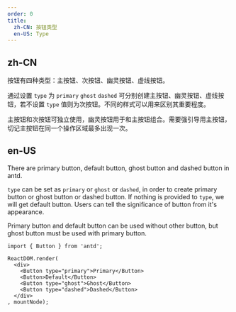```yaml
---
order: 0
title:
  zh-CN: 按钮类型
  en-US: Type
---
```


## zh-CN

按钮有四种类型：主按钮、次按钮、幽灵按钮、虚线按钮。

通过设置 `type` 为 `primary` `ghost` `dashed` 可分别创建主按钮、幽灵按钮、虚线按钮，若不设置 `type` 值则为次按钮。不同的样式可以用来区别其重要程度。

主按钮和次按钮可独立使用，幽灵按钮用于和主按钮组合。需要强引导用主按钮，切记主按钮在同一个操作区域最多出现一次。

## en-US

There are primary button, default button, ghost button and dashed button in antd.

`type` can be set as `primary` or `ghost` or `dashed`, in order to create primary button or ghost button or dashed button. If nothing is provided to `type`, we will get default button. Users can tell the significance of button from it's appearance.

Primary button and default button can be used without other button, but ghost button must be used with primary button.

````__react
import { Button } from 'antd';

ReactDOM.render(
  <div>
    <Button type="primary">Primary</Button>
    <Button>Default</Button>
    <Button type="ghost">Ghost</Button>
    <Button type="dashed">Dashed</Button>
  </div>
, mountNode);
````
